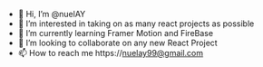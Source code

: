 - 👋 Hi, I’m @nuelAY
- 👀 I’m interested in taking on as many react projects as possible
- 🌱 I’m currently learning Framer Motion and FireBase
- 💞️ I’m looking to collaborate on any new React Project
- 📫 How to reach me https://nuelay99@gmail.com

<!---
nuelAY/nuelAY is a ✨ special ✨ repository because its `README.md` (this file) appears on your GitHub profile.
You can click the Preview link to take a look at your changes.
--->

